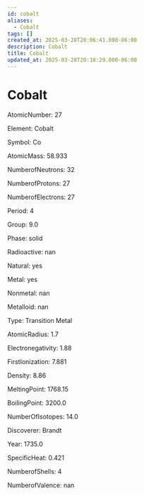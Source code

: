 ```yaml
---
id: cobalt
aliases:
  - Cobalt
tags: []
created_at: 2025-03-28T20:06:41.000-06:00
description: Cobalt
title: Cobalt
updated_at: 2025-03-28T20:18:29.000-06:00
---
```


# Cobalt

AtomicNumber: 27

Element: Cobalt

Symbol: Co

AtomicMass: 58.933

NumberofNeutrons: 32

NumberofProtons: 27

NumberofElectrons: 27

Period: 4

Group: 9.0

Phase: solid

Radioactive: nan

Natural: yes

Metal: yes

Nonmetal: nan

Metalloid: nan

Type: Transition Metal

AtomicRadius: 1.7

Electronegativity: 1.88

FirstIonization: 7.881

Density: 8.86

MeltingPoint: 1768.15

BoilingPoint: 3200.0

NumberOfIsotopes: 14.0

Discoverer: Brandt

Year: 1735.0

SpecificHeat: 0.421

NumberofShells: 4

NumberofValence: nan
